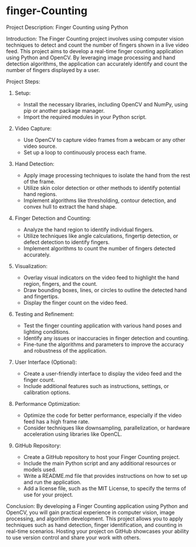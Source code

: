 # finger-Counting
Project Description: Finger Counting using Python

Introduction:
The Finger Counting project involves using computer vision techniques to detect and count the number of fingers shown in a live video feed. This project aims to develop a real-time finger counting application using Python and OpenCV. By leveraging image processing and hand detection algorithms, the application can accurately identify and count the number of fingers displayed by a user.

Project Steps:

1. Setup:
   - Install the necessary libraries, including OpenCV and NumPy, using pip or another package manager.
   - Import the required modules in your Python script.

2. Video Capture:
   - Use OpenCV to capture video frames from a webcam or any other video source.
   - Set up a loop to continuously process each frame.

3. Hand Detection:
   - Apply image processing techniques to isolate the hand from the rest of the frame.
   - Utilize skin color detection or other methods to identify potential hand regions.
   - Implement algorithms like thresholding, contour detection, and convex hull to extract the hand shape.

4. Finger Detection and Counting:
   - Analyze the hand region to identify individual fingers.
   - Utilize techniques like angle calculations, fingertip detection, or defect detection to identify fingers.
   - Implement algorithms to count the number of fingers detected accurately.

5. Visualization:
   - Overlay visual indicators on the video feed to highlight the hand region, fingers, and the count.
   - Draw bounding boxes, lines, or circles to outline the detected hand and fingertips.
   - Display the finger count on the video feed.

6. Testing and Refinement:
   - Test the finger counting application with various hand poses and lighting conditions.
   - Identify any issues or inaccuracies in finger detection and counting.
   - Fine-tune the algorithms and parameters to improve the accuracy and robustness of the application.

7. User Interface (Optional):
   - Create a user-friendly interface to display the video feed and the finger count.
   - Include additional features such as instructions, settings, or calibration options.

8. Performance Optimization:
   - Optimize the code for better performance, especially if the video feed has a high frame rate.
   - Consider techniques like downsampling, parallelization, or hardware acceleration using libraries like OpenCL.

9. GitHub Repository:
   - Create a GitHub repository to host your Finger Counting project.
   - Include the main Python script and any additional resources or models used.
   - Write a README.md file that provides instructions on how to set up and run the application.
   - Add a license file, such as the MIT License, to specify the terms of use for your project.

Conclusion:
By developing a Finger Counting application using Python and OpenCV, you will gain practical experience in computer vision, image processing, and algorithm development. This project allows you to apply techniques such as hand detection, finger identification, and counting in real-time scenarios. Hosting your project on GitHub showcases your ability to use version control and share your work with others.
